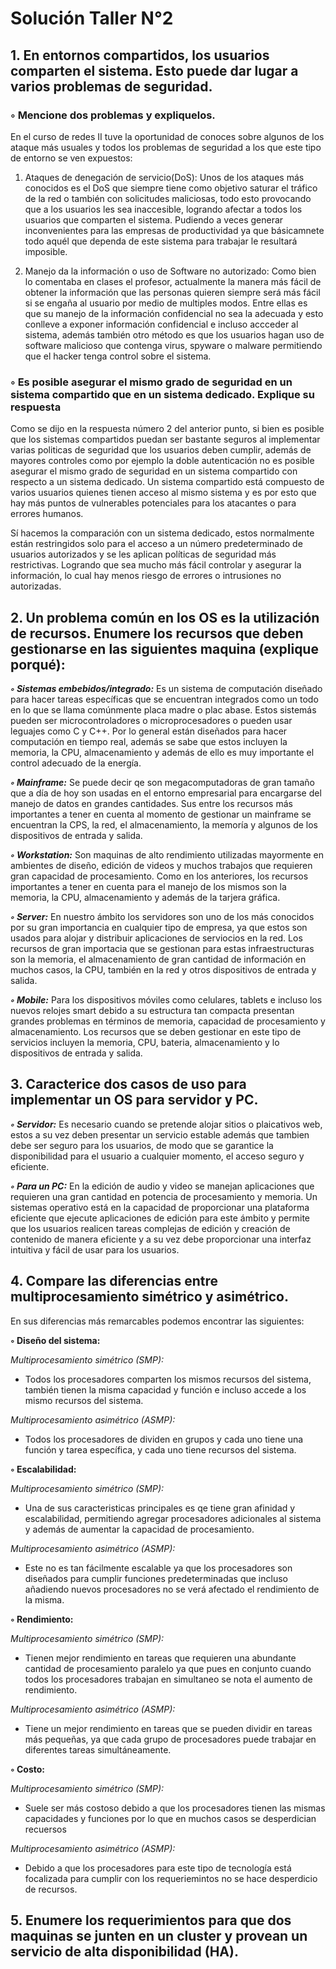 # Solución Taller N°2
## 1. En entornos compartidos, los usuarios comparten el sistema. Esto puede dar lugar a varios problemas de seguridad.

### ◦ Mencione dos problemas y expliquelos.

En el curso de redes II tuve la oportunidad de conoces sobre algunos de los ataque más usuales y todos los problemas de seguridad a los que este tipo de entorno se ven expuestos:

1. Ataques de denegación de servicio(DoS): Unos de los ataques más conocidos es el DoS que siempre tiene como objetivo saturar el tráfico de la red o también con solicitudes maliciosas, todo esto provocando que a los usuarios les sea inaccesible, logrando afectar a todos los usuarios que comparten el sistema. Pudiendo a veces generar inconvenientes para las empresas de productividad ya que básicamnete todo aquél que dependa de este sistema para trabajar le resultará imposible.

2. Manejo da la información o uso de Software no autorizado: Como bien lo comentaba en clases el profesor, actualmente la manera más fácil de obtener la información que las personas quieren siempre será más fácil si se engaña al usuario por medio de multiples modos. Entre ellas es que su manejo de la información confidencial no sea la adecuada y esto conlleve a exponer información confidencial e incluso accceder al sistema, además también otro método es que los usuarios hagan uso de software malicioso que contenga virus, spyware o malware permitiendo que el hacker tenga control sobre el sistema.

### ◦ Es posible asegurar el mismo grado de seguridad en un sistema compartido que en un sistema dedicado. Explique su respuesta

Como se dijo en la respuesta número 2 del anterior punto, si bien es posible que los sistemas compartidos puedan ser bastante seguros al implementar varias politicas de seguridad que los usuarios deben cumplir, además de mayores controles como por ejemplo la doble autenticación no es posible asegurar el mismo grado de seguridad en un sistema compartido con respecto a un sistema dedicado. Un sistema compartido está compuesto de varios usuarios quienes tienen acceso al mismo sistema y es por esto que hay más puntos de vulnerables potenciales para los atacantes o para errores humanos. 

  Sí hacemos la comparación con un sistema dedicado, estos normalmente están restringidos solo para el acceso a un número predeterminado de usuarios autorizados y se les aplican políticas de seguridad más restrictivas. Logrando que sea mucho más fácil controlar y asegurar la información, lo cual hay menos riesgo de errores o intrusiones no autorizadas.

## 2. Un problema común en los OS es la utilización de recursos. Enumere los recursos que deben gestionarse en las siguientes maquina (explique porqué):

***◦ Sistemas embebidos/integrado:*** Es un sistema de computación diseñado para hacer tareas específicas que se encuentran integrados como un todo en lo que se llama comúnmente placa madre o plac abase.
Estos sistemás pueden ser microcontroladores o microprocesadores o pueden usar leguajes como C y C++. Por lo general están diseñados para hacer computación en tiempo real, además se sabe que estos incluyen la memoria, la CPU, almacenamiento y además de ello es muy importante el control adecuado de la energía.

***◦ Mainframe:*** Se puede decir qe son megacomputadoras de gran tamaño que a día de hoy son usadas en el entorno empresarial para encargarse del manejo de datos en grandes cantidades.
Sus entre los recursos más importantes a tener en cuenta al momento de gestionar un mainframe se encuentran la CPS, la red, el almacenamiento, la memoría y algunos de los dispositivos de entrada y salida.

***◦ Workstation:*** Son maquinas de alto rendimiento utilizadas mayormente en ambientes de diseño, edición de videos y muchos trabajos que requieren gran capacidad de procesamiento.
Como en los anteriores, los recursos importantes a tener en cuenta para el manejo de los mismos son la memoria, la CPU, almacenamiento  y además de la tarjera gráfica.

***◦ Server:*** En nuestro ámbito los servidores son uno de los más conocidos por su gran importancia en cualquier tipo de empresa, ya que estos son usados para alojar y distribuir aplicaciones de serviocios en la red.
Los recursos de gran importacia que se gestionan para estas infraestructuras son la memoria, el almacenamiento de gran cantidad de información en muchos casos, la CPU, también en la red y otros dispositivos de entrada y salida.

***◦ Mobile:*** Para los dispositivos móviles como celulares, tablets e incluso los nuevos relojes smart debido a su estructura tan compacta presentan grandes problemas en términos de memoria, capacidad de procesamiento y almacenamiento.
Los recursos que se deben gestionar en este tipo de servicios incluyen la memoria, CPU, bateria, almacenamiento y lo dispositivos de entrada y salida.

## 3. Caracterice dos casos de uso para implementar un OS para servidor y PC.

***◦ Servidor:*** Es necesario cuando se pretende alojar sitios o plaicativos web, estos a su vez deben presentar un servicio estable además que tambien debe ser seguro para los usuarios, de modo que se garantice la disponibilidad para el usuario a cualquier momento, el acceso seguro y eficiente.

***◦ Para un PC:*** En la edición de audio y video se manejan aplicaciones que requieren una gran cantidad en potencia de procesamiento y memoria. Un sistemas operativo está en la capacidad de proporcionar una plataforma eficiente que ejecute aplicaciones de edición para este ámbito y permite que los usuarios realicen tareas complejas de edición y creación de contenido de manera eficiente y a su vez debe proporcionar una interfaz intuitiva y fácil de usar para los usuarios.

## 4. Compare las diferencias entre multiprocesamiento simétrico y asimétrico.

En sus diferencias más remarcables podemos encontrar las siguientes:

**◦ Diseño del sistema:**

*Multiprocesamiento simétrico (SMP):*
- Todos los procesadores comparten los mismos recursos del sistema, también tienen la misma capacidad y función e incluso accede a los mismo recursos del sistema.

*Multiprocesamiento asimétrico (ASMP):*
- Todos los procesadores de dividen en grupos y cada uno tiene una función y tarea específica, y cada uno tiene recursos del sistema.

**◦ Escalabilidad:**

*Multiprocesamiento simétrico (SMP):*
- Una de sus caracteristicas principales es qe tiene gran afinidad y escalabilidad, permitiendo agregar procesadores adicionales al sistema y además de aumentar la capacidad de procesamiento.

*Multiprocesamiento asimétrico (ASMP):*
- Este no es tan fácilmente escalable ya que los procesadores son diseñados para cumplir funciones predeterminadas que incluso añadiendo nuevos procesadores no se verá afectado el rendimiento de la misma.

**◦ Rendimiento:**

*Multiprocesamiento simétrico (SMP):*
- Tienen mejor rendimiento en tareas que requieren una abundante cantidad de procesamiento paralelo ya que pues en conjunto cuando todos los procesadores trabajan en simultaneo se nota el aumento de rendimiento.

*Multiprocesamiento asimétrico (ASMP):*
- Tiene un mejor rendimiento en tareas que se pueden dividir en tareas más pequeñas, ya que cada grupo de procesadores puede trabajar en diferentes tareas simultáneamente.

**◦ Costo:**

*Multiprocesamiento simétrico (SMP):*
- Suele ser más costoso debido a que los procesadores tienen las mismas capacidades y funciones por lo que en muchos casos se desperdician recuersos

*Multiprocesamiento asimétrico (ASMP):*
- Debido a que los procesadores para este tipo de tecnología está focalizada para cumplir con los requeriemintos no se hace desperdicio de recursos.

## 5. Enumere los requerimientos para que dos maquinas se junten en un cluster y provean un servicio de alta disponibilidad (HA).


